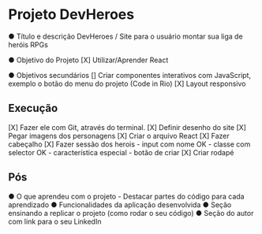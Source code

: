 # Projeto DevHeroes

●	Título e descrição
    DevHeroes / Site para o usuário montar sua liga de heróis RPGs

●	Objetivo do Projeto
[X] Utilizar/Aprender React

●   Objetivos secundários
[] Criar componentes interativos com JavaScript, exemplo o botão do menu do projeto (Code in Rio) 
[X] Layout responsivo

## Execução    
[X] Fazer ele com Git, através do terminal.
[X] Definir desenho do site
[X] Pegar imagens dos personagens
[X] Criar o arquivo React
[X] Fazer cabeçalho
[X] Fazer sessão dos herois
    - input com nome OK
    - classe com selector OK
    - característica especial 
    - botão de criar
[X] Criar rodapé

## Pós 
●	O que aprendeu com o projeto - Destacar partes do código para cada aprendizado
●	Funcionalidades da aplicação desenvolvida
●	Seção ensinando a replicar o projeto (como rodar o seu código)
●	Seção do autor com link para o seu LinkedIn

